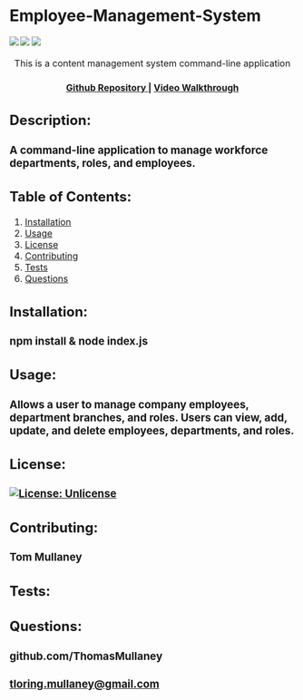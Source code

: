 # Employee-Management-System

<div>
    <h4>
    </a>
    <a href="https://github.com/ThomasMullaney/Employee-Management-System/stargazers"><img src="https://img.shields.io/github/stars/ThomasMullaney/Employee-Management-System.svg?style=plasticr"/></a>
    <a href="https://github.com/ThomasMullaney/Employee-Management-System/commits/master"><img src="https://img.shields.io/github/last-commit/ThomasMullaney/Employee-Management-System.svg?style=plasticr"/></a>
        <a href="https://github.com/ThomasMullaney/Employee-Management-System/commits/master"><img src="https://img.shields.io/github/commit-activity/y/ThomasMullaney/Employee-Management-System.svg?style=plasticr"/></a>
    </h4>
</div>

<p align="center"><font size="3">
This is a content management system command-line application</p>
<div align="center"><a name="menu"></a>
  <h4>
    <a href="https://github.com/ThomasMullaney/Employee-Managment-System">
      Github Repository
    </a>
<span> | </span>
<a href="https://drive.google.com/file/d/1F3_3-eOJbXPReM2wD1IaTNvP8CweF3Uc/view">
      Video Walkthrough
    </a>
  </h4>
</div>



## Description:
### A command-line application to manage workforce departments, roles, and employees.

## Table of Contents:
     
1. [Installation](#installation)
2. [Usage](#usage)
3. [License](#license)
4. [Contributing](#contributing)
5. [Tests](#tests)
6. [Questions](#questions) 

## Installation: 
### npm install & node index.js

## Usage:
### Allows a user to manage company employees, department branches, and roles. Users can view,  add, update, and delete employees, departments, and roles. 

## License:
### [![License: Unlicense](https://img.shields.io/badge/license-Unlicense-blue.svg)](http://unlicense.org/)
    
## Contributing:
### Tom Mullaney

## Tests:
### 

    
## Questions:
### github.com/ThomasMullaney
### tloring.mullaney@gmail.com
    
